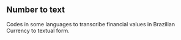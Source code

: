 ## Number to text
Codes in some languages to transcribe financial values in Brazilian Currency to textual form.
